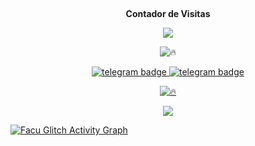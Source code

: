 <br><p align="center"><b>Contador de Visitas</b></p>  
<p align="center"><img align="center" src="https://profile-counter.glitch.me/{Fermani10}/count.svg"/></p> 

<div align="center">

![🔥](https://github-readme-stats.vercel.app/api/top-langs/?username=Fermani10&theme=github_dark&custom_title=ــــــــــــــــــہہـ٨ـہہـ٨ـﮩـــ&layout=compact&hide_border=false)  

</div>

<p align="center">
   <a href="https://telegram.dog/FacuGlitch"><img src="https://img.shields.io/badge/Facu Glitch-30302f?style=flat&logo=telegram" alt="telegram badge"/>
   <a href="https://telegram.dog/botnovedades"><img src="https://img.shields.io/badge/Novedades Bots-30302f?style=flat&logo=telegram" alt="telegram badge"/>
</p>

<div align="center">

![🔥](https://github-readme-stats.vercel.app/api?username=Fermani10&show=prs&count_private=true&custom_title=ــــــــــــــــــہہـ٨ـہہـ٨ـﮩـــ&show_icons=true&include_all_commits=true&title_color=fff&icon_color=79ff97&text_color=9f9f9f&bg_color=151515&hide_border=true)

</div>

<p align="center">
<a href="https://github.com/fermani10">
<img src="https://github-readme-streak-stats.herokuapp.com/?user=fermani10#version3"/>
</a>
</p>

<a href="https://github.com/Fermani10"><img alt="Facu Glitch Activity Graph" src="https://activity-graph.herokuapp.com/graph?username=fermani10&bg_color=1F222E&color=F8D866&line=F85D7F&point=FFFFFF&hide_border=true" /></a>

